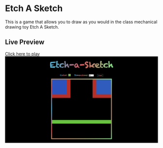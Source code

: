 # Etch A Sketch
This is a game that allows you to draw as you would in the class mechanical drawing toy Etch A Sketch.

## Live Preview
[Click here to play ![Etch A Sketch preview](./images/etchasketchpreview.png)](https://kennethespaldon.github.io/etch-a-sketch/)